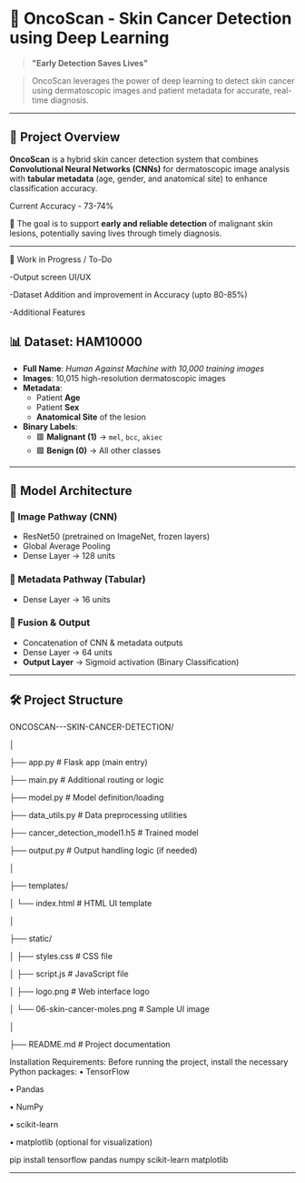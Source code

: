 # 🧬 OncoScan - Skin Cancer Detection using Deep Learning

> **"Early Detection Saves Lives"**  

> OncoScan leverages the power of deep learning to detect skin cancer using dermatoscopic images and patient metadata for accurate, real-time diagnosis.

---

## 🚀 Project Overview

**OncoScan** is a hybrid skin cancer detection system that combines **Convolutional Neural Networks (CNNs)** for dermatoscopic image analysis with **tabular 
metadata** (age, gender, and anatomical site) to enhance classification accuracy.

Current Accuracy - 73-74%

🎯 The goal is to support **early and reliable detection** of malignant skin lesions, potentially saving lives through timely diagnosis.

---

🔧 Work in Progress / To-Do

-Output screen UI/UX 

-Dataset Addition and improvement in Accuracy (upto 80-85%)

-Additional Features


## 📊 Dataset: HAM10000

- **Full Name**: *Human Against Machine with 10,000 training images*
- **Images**: 10,015 high-resolution dermatoscopic images
- **Metadata**:
  - Patient **Age**
  - Patient **Sex**
  - **Anatomical Site** of the lesion
- **Binary Labels**:
  - 🟥 **Malignant (1)** → `mel`, `bcc`, `akiec`
  - 🟩 **Benign (0)** → All other classes

---

## 🧠 Model Architecture

### 🔹 Image Pathway (CNN)
- ResNet50 (pretrained on ImageNet, frozen layers)
- Global Average Pooling
- Dense Layer → 128 units

### 🔹 Metadata Pathway (Tabular)
- Dense Layer → 16 units

### 🔹 Fusion & Output
- Concatenation of CNN & metadata outputs
- Dense Layer → 64 units
- **Output Layer** → Sigmoid activation (Binary Classification)

---

## 🛠️ Project Structure

ONCOSCAN---SKIN-CANCER-DETECTION/

│

├── app.py                       # Flask app (main entry)

├── main.py                      # Additional routing or logic

├── model.py                     # Model definition/loading

├── data_utils.py                # Data preprocessing utilities

├── cancer_detection_model1.h5   # Trained model

├── output.py                    # Output handling logic (if needed)

│

├── templates/

│   └── index.html               # HTML UI template

│

├── static/

│   ├── styles.css               # CSS file

│   ├── script.js                # JavaScript file

│   ├── logo.png                 # Web interface logo

│   └── 06-skin-cancer-moles.png # Sample UI image

│

├── README.md                    # Project documentation

Installation Requirements: Before running the project, install the necessary Python packages:
•	TensorFlow

•	Pandas

•	NumPy

•	scikit-learn

•	matplotlib (optional for visualization)

pip install tensorflow pandas numpy scikit-learn matplotlib

----


